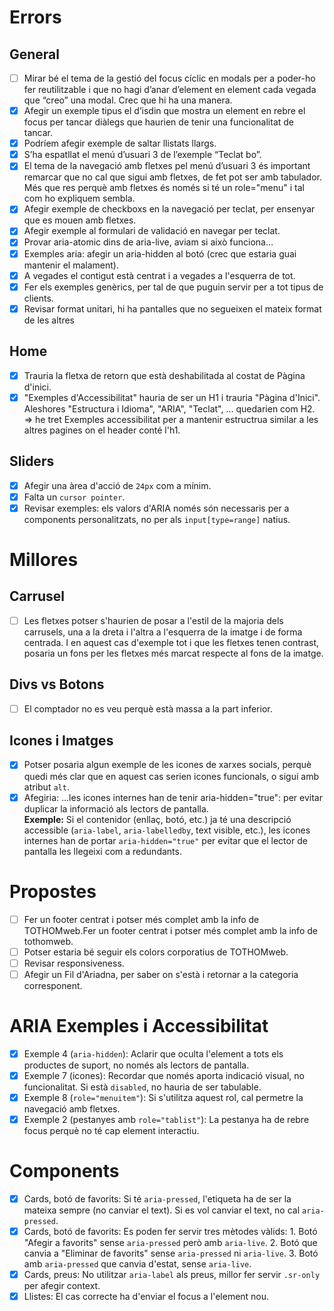 # Errors

## General
- [ ] Mirar bé el tema de la gestió del focus cíclic en modals per a poder-ho fer reutilitzable i que no hagi d’anar d’element en element cada vegada que “creo” una modal. Crec que hi ha una manera.
- [x] Afegir un exemple tipus el d’isdin que mostra un element en rebre el focus per tancar diàlegs que haurien de tenir una funcionalitat de tancar.
- [x] Podríem afegir exemple de saltar llistats llargs.
- [x] S’ha espatllat el menú d’usuari 3 de l’exemple “Teclat bo”.
- [x] El tema de la navegació amb fletxes pel menú d’usuari 3 és important remarcar que no cal que sigui amb fletxes, de fet pot ser amb tabulador. Més que res perquè amb fletxes és només si té un role="menu" i tal com ho expliquem sembla.
- [x] Afegir exemple de checkboxs en la navegació per teclat, per ensenyar que es mouen amb fletxes.
- [x] Afegir exemple al formulari de validació en navegar per teclat.
- [x] Provar aria-atomic dins de aria-live, aviam si això funciona…
- [x] Exemples aria: afegir un aria-hidden al botó (crec que estaria guai mantenir el malament).
- [x] A vegades el contigut està centrat i a vegades a l'esquerra de tot.
- [x] Fer els exemples genèrics, per tal de que puguin servir per a tot tipus de clients.
- [x] Revisar format unitari, hi ha pantalles que no segueixen el mateix format de les altres

## Home

- [x] Trauria la fletxa de retorn que està deshabilitada al costat de Pàgina d'inici.
- [x] "Exemples d'Accessibilitat" hauria de ser un H1 i trauria "Pàgina d'Inici". Aleshores "Estructura i Idioma", "ARIA", "Teclat", ... quedarien com H2. => he tret Exemples accessibilitat per a mantenir estructrua similar a les altres pagines on el header conté l'h1. 

## Sliders
- [x] Afegir una àrea d'acció de `24px` com a mínim.
- [x] Falta un `cursor pointer`.
- [x] Revisar exemples: els valors d'ARIA només són necessaris per a components personalitzats, no per als `input[type=range]` natius.

# Millores

## Carrusel
- [ ] Les fletxes potser s'haurien de posar a l'estil de la majoria dels carrusels, una a la dreta i l'altra a l'esquerra de la imatge i de forma centrada. I en aquest cas d'exemple tot i que les fletxes tenen contrast, posaria un fons per les fletxes més marcat respecte al fons de la imatge.

## Divs vs Botons
- [ ] El comptador no es veu perquè està massa a la part inferior.

## Icones i Imatges
- [x] Potser posaria algun exemple de les icones de xarxes socials, perquè quedi més clar que en aquest cas serien icones funcionals, o sigui amb atribut `alt`.
- [x] Afegiria: ...les icones internes han de tenir aria-hidden="true": per evitar duplicar la informació als lectors de pantalla.  
      **Exemple:** Si el contenidor (enllaç, botó, etc.) ja té una descripció accessible (`aria-label`, `aria-labelledby`, text visible, etc.), les icones internes han de portar `aria-hidden="true"` per evitar que el lector de pantalla les llegeixi com a redundants.

# Propostes
- [ ] Fer un footer centrat i potser més complet amb la info de TOTHOMweb.Fer un footer centrat i potser més complet amb la info de tothomweb.
- [ ] Potser estaria bé seguir els colors corporatius de TOTHOMweb.
- [ ] Revisar responsiveness.
- [ ] Afegir un Fil d'Ariadna, per saber on s'està i retornar a la categoria corresponent.

# ARIA Exemples i Accessibilitat

- [x] Exemple 4 (`aria-hidden`): Aclarir que oculta l'element a tots els productes de suport, no només als lectors de pantalla.
- [x] Exemple 7 (icones): Recordar que només aporta indicació visual, no funcionalitat. Si està `disabled`, no hauria de ser tabulable.
- [x] Exemple 8 (`role="menuitem"`): Si s'utilitza aquest rol, cal permetre la navegació amb fletxes.
- [x] Exemple 2 (pestanyes amb `role="tablist"`): La pestanya ha de rebre focus perquè no té cap element interactiu.

# Components

- [x] Cards, botó de favorits: Si té `aria-pressed`, l'etiqueta ha de ser la mateixa sempre (no canviar el text). Si es vol canviar el text, no cal `aria-pressed`.
- [x] Cards, botó de favorits: Es poden fer servir tres mètodes vàlids:
      1. Botó "Afegir a favorits" sense `aria-pressed` però amb `aria-live`.
      2. Botó que canvia a "Eliminar de favorits" sense `aria-pressed` ni `aria-live`.
      3. Botó amb `aria-pressed` que canvia d'estat, sense `aria-live`.
- [x] Cards, preus: No utilitzar `aria-label` als preus, millor fer servir `.sr-only` per afegir context.
- [x] Llistes: El cas correcte ha d'enviar el focus a l'element nou.